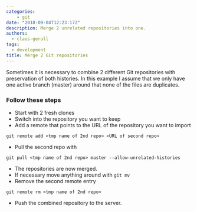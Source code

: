 ```yaml
---
categories:
    - git
date: "2018-09-04T12:23:17Z"
description: Merge 2 unrelated repositories into one.
authors:
  - claus-gerull
tags:
  - development
title: Merge 2 Git repositories
---
```


Sometimes it is necessary to combine 2 different Git repositories with preservation of both histories. In this example I assume that we only have one active branch (master) around that none of the files are duplicates.
<!--more-->

### Follow these steps

- Start with 2 fresh clones
- Switch into the repository you want to keep
- Add a remote that points to the URL of the repository you want to import
```
git remote add <tmp name of 2nd repo> <URL of second repo>
```
- Pull the second repo with
```
git pull <tmp name of 2nd repo> master --allow-unrelated-histories
```
- The repositories are now merged.
- If necessary move anything around with `git mv`
- Remove the second remote entry
```
git remote rm <tmp name of 2nd repo>
```
- Push the combined repository to the server.
